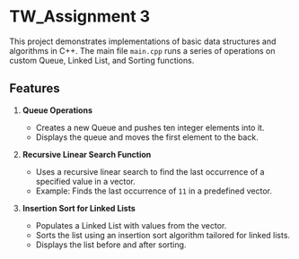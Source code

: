 # TW_Assignment 3

This project demonstrates implementations of basic data structures and algorithms in C++. The main file `main.cpp` runs a series of operations on custom Queue, Linked List, and Sorting functions.

## Features

1. **Queue Operations**
   - Creates a new Queue and pushes ten integer elements into it.
   - Displays the queue and moves the first element to the back.

2. **Recursive Linear Search Function**
   - Uses a recursive linear search to find the last occurrence of a specified value in a vector.
   - Example: Finds the last occurrence of `11` in a predefined vector.

3. **Insertion Sort for Linked Lists**
   - Populates a Linked List with values from the vector.
   - Sorts the list using an insertion sort algorithm tailored for linked lists.
   - Displays the list before and after sorting.
